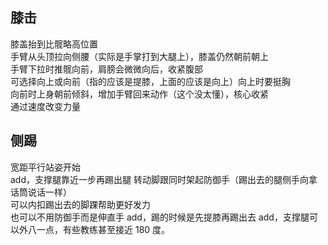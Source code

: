 ## 膝击

膝盖抬到比髋略高位置  
手臂从头顶拉向侧腰（实际是手掌打到大腿上），膝盖仍然朝前朝上  
手臂下拉时推髋向前，肩膀会微微向后，收紧腹部  
可选择向上或向前（指的应该是提膝，上面的应该是向上）向上时要挺胸  
向前时上身朝前倾斜，增加手臂回来动作（这个没太懂），核心收紧  
通过速度改变力量

## 侧踢

宽距平行站姿开始  
add，支撑腿靠近一步再踢出腿
转动脚跟同时架起防御手（踢出去的腿侧手向拿话筒说话一样）  
可以内扣踢出去的脚踝帮助更好发力  
也可以不用防御手而是伸直手
add，踢的时候是先提膝再踢出去
add，支撑腿可以外八一点，有些教练甚至接近 180 度。
